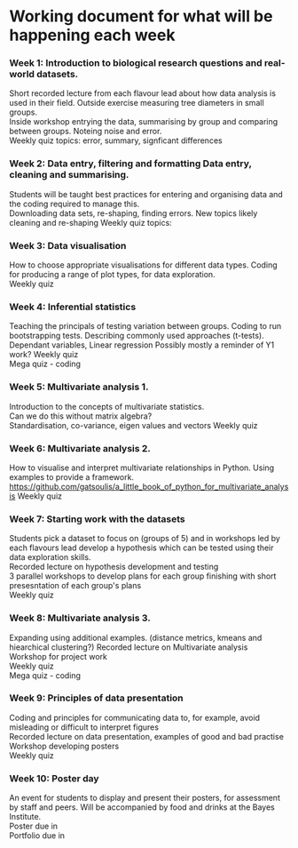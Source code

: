 # Working document for what will be happening each week  


### Week 1: Introduction to biological research questions and real-world datasets.  
Short recorded lecture from each flavour lead about how data analysis is used in their field.
Outside exercise measuring tree diameters in small groups.  
Inside workshop entrying the data, summarising by group and comparing between groups.   Noteing noise and error.  
Weekly quiz  topics: error, summary, signficant differences  

### Week 2: Data entry, filtering and formatting Data entry, cleaning and summarising.  
Students will be taught best practices for entering and organising data and the coding required to manage this.  
Downloading data sets, re-shaping, finding errors.  New topics likely cleaning and re-shaping
Weekly quiz  topics: 

### Week 3: Data visualisation  
How to choose appropriate visualisations for different data types.  Coding for producing a range of plot types, for data exploration.  
Weekly quiz  

### Week 4: Inferential statistics   
Teaching the principals of testing variation between groups.  Coding to run bootstrapping tests. Describing commonly used approaches (t-tests).  Dependant variables, Linear regression
Possibly mostly a reminder of Y1 work?
Weekly quiz  
Mega quiz - coding  

### Week 5: Multivariate analysis 1.  
Introduction to the concepts of multivariate statistics.  
Can we do this without matrix algebra?  
Standardisation, co-variance, eigen values and vectors
Weekly quiz  

### Week 6: Multivariate analysis 2.  
How to visualise and interpret multivariate relationships in Python.  Using examples to provide a framework.  
https://github.com/gatsoulis/a_little_book_of_python_for_multivariate_analysis
Weekly quiz  

### Week 7: Starting work with the datasets  
Students pick a dataset to focus on (groups of 5) and in workshops led by each flavours lead develop a hypothesis which can be tested using their data exploration skills.  
Recorded lecture on hypothesis development and testing  
3 parallel workshops to develop plans for each group finishing with short presesntation  of each group's plans  
Weekly quiz  

### Week 8: Multivariate analysis 3.
Expanding using additional examples.  (distance metrics, kmeans and hiearchical clustering?)
Recorded lecture on Multivariate analysis  
Workshop for project work  
Weekly quiz  
Mega quiz - coding  

### Week 9: Principles of data presentation  
Coding and principles for communicating data to, for example, avoid misleading or difficult to interpret figures  
Recorded lecture on data presentation, examples of good and bad practise
Workshop developing posters  
Weekly quiz  

### Week 10: Poster day  
An event for students to display and present their posters, for assessment by staff and peers.  Will be accompanied by food and drinks at the Bayes Institute.  
Poster due in  
Portfolio due in  
